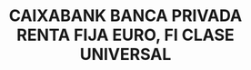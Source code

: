 ---
layout: fund
title: CAIXABANK BANCA PRIVADA RENTA FIJA EURO, FI CLASE UNIVERSAL
isin: ES0108903032
---